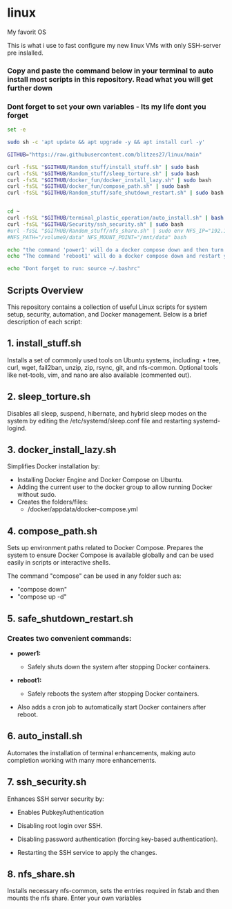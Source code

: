 # linux #
My favorit OS

This is what i use to fast configure my new linux VMs with only SSH-server pre inslalled.


### Copy and paste the command below in your terminal to auto install most scripts in this repository. Read what you will get further down ###

### Dont forget to set your own variables - Its my life dont you forget ###

```bash
set -e

sudo sh -c 'apt update && apt upgrade -y && apt install curl -y'

GITHUB="https://raw.githubusercontent.com/blitzes27/linux/main"

curl -fsSL "$GITHUB/Random_stuff/install_stuff.sh" | sudo bash
curl -fsSL "$GITHUB/Random_stuff/sleep_torture.sh" | sudo bash
curl -fsSL "$GITHUB/docker_fun/docker_install_lazy.sh" | sudo bash
curl -fsSL "$GITHUB/docker_fun/compose_path.sh" | sudo bash
curl -fsSL "$GITHUB/Random_stuff/safe_shutdown_restart.sh" | sudo bash


cd ~
curl -fsSL "$GITHUB/terminal_plastic_operation/auto_install.sh" | bash
curl -fsSL "$GITHUB/Security/ssh_security.sh" | sudo bash
#url -fsSL "$GITHUB/Random_stuff/nfs_share.sh" | sudo env NFS_IP="192.168.0.0" \
#NFS_PATH="/volume9/data" NFS_MOUNT_POINT="/mnt/data" bash

echo "the command 'power1' will do a docker compose down and then turn off the OS"
echo "The command 'reboot1' will do a docker compose down and restart your OS"

echo "Dont forget to run: source ~/.bashrc"
```



## Scripts Overview ##

This repository contains a collection of useful Linux scripts for system setup, security, automation, and Docker management. Below is a brief description of each script:



## 1. install_stuff.sh ##

Installs a set of commonly used tools on Ubuntu systems, including:
	•	tree, curl, wget, fail2ban, unzip, zip, rsync, git, and nfs-common.
Optional tools like net-tools, vim, and nano are also available (commented out).



## 2. sleep_torture.sh ##

Disables all sleep, suspend, hibernate, and hybrid sleep modes on the system by editing the /etc/systemd/sleep.conf file and restarting systemd-logind.



## 3. docker_install_lazy.sh ## 

Simplifies Docker installation by:
* Installing Docker Engine and Docker Compose on Ubuntu.
* Adding the current user to the docker group to allow running Docker without sudo.
* Creates the folders/files: 
    - /docker/appdata/docker-compose.yml



## 4. compose_path.sh

Sets up environment paths related to Docker Compose. Prepares the system to ensure Docker Compose is available globally and can be used easily in scripts or interactive shells.

The command "compose" can be used in any folder such as:
* "compose down"
* "compose up -d"


## 5. safe_shutdown_restart.sh ##

### Creates two convenient commands: ###

* **power1:** 
    - Safely shuts down the system after stopping Docker containers.

* **reboot1:** 
    - Safely reboots the system after stopping Docker containers.

* Also adds a cron job to automatically start Docker containers after reboot.


## 6. auto_install.sh ##

Automates the installation of terminal enhancements, making auto completion working with many more enhancements.

## 7. ssh_security.sh ##

Enhances SSH server security by:

* Enables PubkeyAuthentication

* Disabling root login over SSH.
	
* Disabling password authentication (forcing key-based        authentication).
	
* Restarting the SSH service to apply the changes.

## 8. nfs_share.sh ##

Installs necessary nfs-common, sets the entries required in fstab and then mounts the nfs share. Enter your own variables